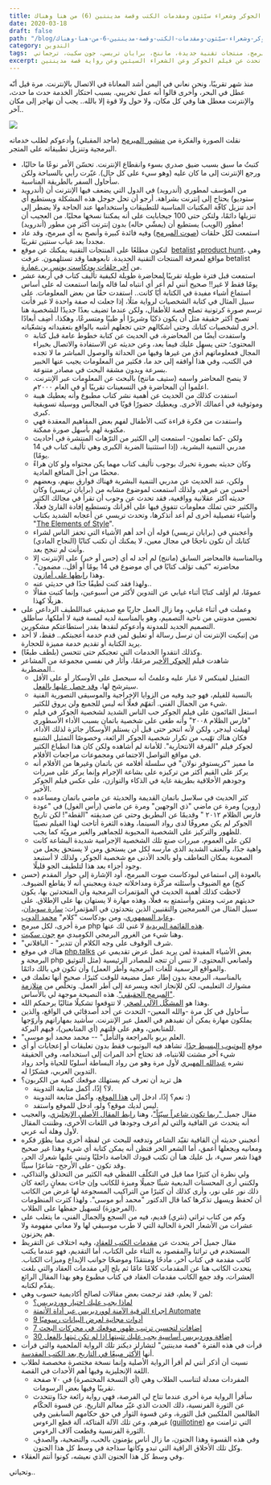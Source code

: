 ```yaml
---
title: من هنا وهناك (‎6) إنترنت مقطوع وهيا بنا نؤلف كتابًا في أسبوعين وفيلم الجوكر وشعراء سيّئون ومقدمات الكتب وقصة مدينتين
date: 2020-03-18
draft: false
path: "/blog/من-هنا-وهناك-‎6-إنترنت-مقطوع-وهيا-بنا-نؤلف-كتابًا-في-أسبوعين-وفيلم-الجوكر-وشعراء-سيّئون-ومقدمات-الكتب-وقصة-مدينتين"
category: التدوين
tags:  أندرويد، صوت المبرمج، منتجات تقنية جديدة، ماننج، برايان تريسي، جون سكيت، ترجماتي
excerpt: في العدد السادس من "من هنا وهناك" سأتحدث عن مأساة انقطاع الإنترنت في اليمن، ودعوة من مدرب لتأليف كتاب في 14 يومًا. سأتحدث عن فيلم الجوكر وعن الشعراء السيئين وعن رواية قصة مدينتين
---
```

منذ شهر تقريبًا، ونحن نعاني في اليمن أشد المعاناة في الاتصال بالإنترنت. مرة قيل أنّه عطل في البحر، وأخرى قالوا أنه عمل تخريبي. بسبب احتكار الخدمة حدث ما حدث، والإنترنت معطل هنا وفي كل مكان، ولا حول ولا قوة إلا بالله.. يجب أن نهاجر إلى مكان آخر.. 

![](https://i.suar.me/NBBoO/l)

نقلت الصورة والفكرة من [منشور المبرمج](https://www.facebook.com/photo.php?fbid=2746776462057632&set=a.499197883482179&type=3&theater) (ماجد المقبلي) وأدعوكم لطلب خدماته البرمجية وتنزيل تطبيقاته على المتجر.

-   كتبتُ ما سبق بسبب ضيق صدري بسوء وانقطاع الإنترنت. تحسّن الأمر نوعًا ما حاليًا، ورجع الإنترنت إلى ما كان عليه (وهو سيء على كل حال). غيّرت رأيي بالسباحة ولكن سأحاول السفر بالطريقة المناسبة.
-   من المؤسف لمطوري (أندرويد) في الدول التي يضعف فيها الإنترنت أن (أندرويد ستوديو) يحتاج إلى إنترنت بشراهة. أرجو أن تحل جوجل هذه المشكلة ويستطيع أي أحد تنزيل كافّة المكتبات المناسبة للتطبيقات واستخدامها عند الحاجة ولا يضطر إلى تنزيلها دائمًا، ولتكن حتى 100 جيجابايت على أنه يمكننا نسخها محليًا. من العجيب أن مطور (الويب) يستطيع أن (يمشّي حاله) بدون إنترنت أكثر من مطور (أندرويد)!
-   استمعت لكل حلقات ([صوت المبرمج](http://www.codervoice.com/podcast)) وفيه فائدة كبيرة وأنصح به أي مبرمج، وقد عاد مجددا بعد غياب سنتين تقريبًا.
-   لتكون مطلعًا على المنتجات التقنية يمكنك عن موقع  [betalist](https://betalist.com/) و[product hunt](https://www.producthunt.com/)، وهي مواقع لمعرفة المنتجات التقنية الجديدة. تابعوهما وقد تستلهمون. عرفت betalist من [آخر حلقات بودكاست يونس بن عمارة](https://youdo.blog/2020/02/08/ourspark/).
-   استمعت قبل فترة طويلة تقريبًا لمحاضرة طويلة لكيفية تأليف كتاب في أربعة عشر يومًا فقط لا غير!! صحيح أنني لم أُعر أي انتباه لما قاله وإنما استمعت له على أساس استماع أشياء مفيدة في الكتابة أيًا كانت.. استفدت حقًا من بعض المعلومات. على سبيل المثال في كتابة الشخصيات لرواية مثلًا، إذا جعلت له صفة واحدة لا غير فأنت ترسم صورة كرتونية تصلح قصة للأطفال، ولكن عندما تضيف بعدًا جديدًا للشخصية هنا تصبح أكثر حقيقة مثل أن يكون ذكيًا وشريرًا أو طيبًا ومتسرعًا، وهكذا، أضِف أبعادًا أخرى لشخصيات كتابك وحتى أشكالهم حتى تجعلهم أشبه بالواقع بتعقيداته وتشعّباته.
    -   واستفدت أيضًا من المحاضرة، في الحديث عن كتابة خطوط عامة قبل كتابة المحتوى؛ حتى يسهل عليك فيما بعد، وعن حديثه عن الاستفادة والاتصال بخبراء المجال فمعلوماتهم أدق من غيرها وفيها من الحداثة والوصول المباشر ما لا تجده في الكتب، وفي هذا أوافقه إلى حد ما، فكثير من المعلومات يجيب عنها الخبير بسرعة وبدون مشقة البحث في مصادر متنوعة.
    -   لا ينصح المحاضر واسمه (ستيف ماننج) بالبحث عن المعلومات عبر الإنترنت. اعلموا أن المحاضرة في التسعينات تقريبًا أو في العام ٢٠٠٠م.
    -   استفدت كذلك من الحديث عن أهمية نشر كتاب مطبوع وأنه يعطيك هيبة وموثوقية في أعمالك الأخرى. ويعطيك حضورًا قويًا في المجالس ووسيلة تسويقية كبرى.
    -   واستفدت من فكرة قراءة كتب الأطفال لفهم بعض المفاهيم المعقدة فهي مكتوبة لهم بأسهل صورة ممكنة.
    -   ولكن -كما تعلمون- استمعت إلى الكثير من الترّهات المنتشرة في أحاديث مدربي التنمية البشرية، (إذا استثنينا الضربة الكبرى وهي تأليف كتاب في 14 يومًا).
    -   وكان حديثه بصورة تخبرك بوجوب تأليف كتاب مهما يكن محتواه ولو كان هراءً محضًا من أجل المنافع المادية.
    -   ولكن، عند الحديث عن مدربي التنمية البشرية فهناك فوارق بينهم، وبعضهم أحسن من غيرهم، ولذلك استمعت لموضوع مشابه من (برايان تريسي) وكان حديثه أكثر عقلانية وواقعية، فقد تحدث عن وجوب أن تقرأ في مجالك الكثير والكثير حتى تملك معلومات تتفوق فيها على أقرانك وتستطيع إفادة القارئ فعلًا، وأشياء تفصيلية أخرى لم أعد أتذكرها، وتحدث تريسي عن أعجابه الشديد بكتاب "[The Elements of Style](https://en.wikipedia.org/wiki/The_Elements_of_Style)".
    -   وأعجبني في (برايان تريسي) قوله أن أحد أهم الأشياء التي تحفز الناس لشراء كتابك أن تكون ناجحًا في مجال معين، لا يمكنك أن تكتب كتابًا (النجاح المادي) وأنت لم تنجح بعد. 
    -   وبالمناسبة فالمحاضر السابق (ماننج) لم أجد له أي (حس أو خبر) على الإنترنت إلا محاضرته "كيف تؤلف كتابًا في أي موضوع في 14 يومًا أو أقل.. مضمون". وهذا [رابطها على أمازون](https://www.amazon.com/Write-Book-Anything-Days-Guaranteed/dp/0969261314).
    -   ولهذا فقد كنت لطيفًا جدًا في حديثي عنه..
    -   عمومًا، لم أؤلف كتابًا أثناء غيابي عن التدوين لأكثر من أسبوعين، وإنما كتبت مقالًا هزيلًا كهذا.
-   وعملت في أثناء غيابي، وما زال العمل جاريًا مع صديقي عبداللطيف الرداعي على تحسين مدونتي من ناحية التصميم، وهو بالمناسبة لديه لمسة فنية لا أملكها، سأطلق التصميم الجديد للمدونة وأدعوكم لنقدها بقدر استطاعتكم مشكورين.
-   من إتيكيت الإنترنت أن ترسل رسالة أو تعليق لمن قدم خدمة أعجبتكم.. فقط، لا أحد يريد الكتابة أو تقديم خدمة مميزة للحجارة.
-   وكذلك انتقدوا الخدمات التي تعجبكم حتى تتحسن (بلطف طبعًا).
-   شاهدت فيلم [الجوكر الأخير](https://www.imdb.com/title/tt7286456/?ref_=fn_al_tt_1) مرغمًا، وأثار في نفسي مجموعة من المشاعر المضطربة..
    -   التمثيل لفينكس لا غبار عليه وعلمتُ أنه سيحصل على الأوسكار أو على الأقل سيترشح لها، [وقد حصل عليها بالفعل](https://www.imdb.com/title/tt7286456/awards?ref_=tt_awd).
    -   بالنسبة للفيلم، فهو جيد وفيه من الزوايا الإخراجية والموسيقى التصورية الفنية شيء من الجمال الفني. أتفهّم فعلًا أنه ليس للجميع ولن يروق للكثير.
    -   استغل القائمون على فيلم الجوكر حب الناس الشديد لشخصية الجوكر في فيلم "فارس الظلام ٢٠٠٨" وأنه طغى على شخصية باتمان بسبب الأداء الأسطوري لهيلث ليدجر، ولكن لأنه انتحر حتى قبل أن يستلم الأوسكار جائزة لذلك الأداء، فكان هناك تهّيب من تكرار شخصية الجوكر الرائعة، وخصوصًا التمثيل الشنيع لجوكر فيلم "الفرقة الانتحارية". للأمانة لم أشاهده ولكن كان هذا انطباع الكثير في مواقع التواصل الاجتماعي ومجموعات مراجعات الأفلام.
    -   ما مميز "كريستوفر نولان" في سلسلة أفلامه عن باتمان وغيرها من الأفلام أنه يركز على القيم أكثر من تركيزه على بشاعة الإجرام وإنما يركز على مبررات وجودهم الأخلاقية بطريقة غاية في الذكاء والتوازن، على عكس فيلم الجوكر الأخير.
    -   كثر الحديث في سلاسل باتمان القديمة والحديثة عن ماضي باتمان ومساعده (روبن) ومرة عن ماضي "ذي الوجهين" ومرة عن ماضي (رأس الغول) في "عودة فارس الظلام ٢٠١٢ " وقديمًا عن البطريق وحتى عن صديقته "القطة"! لكن تاريخ الجوكر لم يكن معروفًا لدى رواد السينما، وهذه الثغرة أتاحت لهذا الفيلم نصيبًا للظهور والتركيز على الشخصية المحبوبة للجماهير والغير مرويّة كما يجب.
    -   لكن على العموم، مبررات صنع تلك الشخصية الإجرامية شديدة البشاعة كانت واهية جدًا، والعنف الشديد الذي مارسه لكل من يستحق ومن لا يستحق يجعل من الصعوبة بمكان التعاطف ولو بالحد الأدنى مع شخصية الجوكر، ولذلك لا أستبعد وجود أجزاء بعد هذا لتلطيف الجو قليلًا.
-   بالعودة إلى استماعي لبودكاست صوت المبرمج، أود الإشارة إلى حوار المقدم (حسن كنج) مع الضيوف وأسئلته مركّزة ومداخلاته جيدة ويعجبني أنه لا يقاطع الضيوف. لاحظت كذلك أهمية الحديث في المؤتمرات البرمجية وأن المتحدثين بها، يكون حديثهم مرتب ومتقن وأستمتع به فعلًا، وهذه مهارة لا يستهان بها على الإطلاق. على سبيل المثال من المبرمجين والتقنيين الذين يتحدثون في المؤتمرات: [سارة سويدان](http://www.codervoice.com/podcast/episode/18)، و[عابد السمهوري](http://www.codervoice.com/podcast/episode/22/%D8%A7%D9%84%D8%AD%D9%84%D9%82%D8%A9-%D9%A2%D9%A2:-%D8%B9%D8%A7%D8%A8%D8%AF-%D8%A7%D9%84%D8%B3%D9%85%D9%87%D9%88%D8%B1%D9%8A-%D9%88%D8%A7%D9%84%D9%87%D8%A7%D9%83%D8%B1-%D8%A7%D9%84%D8%A3%D8%AE%D9%84%D8%A7%D9%82%D9%8A)، ومن بودكاست "كلام" [محمد الدوب](https://soundcloud.com/thamood/63a).
-   مرة أخرى، لكل مبرمج php [هذه القائمة البريدية](http://www.phpweekly.com/) لا غنى لك عنها.
-   وهنا شيء من الغرور البرمجي الكوميدي مع [جون سكيت](https://www.freecodecamp.org/news/jon-skeet-the-chuck-norris-of-programming-ee5781c7e18a/).
-   "شرف الوقوف على وجه الكلام أن تتدبر" - الباقلاني.
-   هناك في موقع [php.talks](http://talks.php.net/) بعض الأشياء المفيدة لمن يريد عمل عرض تقديمي عن البرمجة و php ولصانعي المحتوى، لا تنس أن تتجه للمصادر الرئيسية (مثل التوثيق والمواقع الرسمية للّغات البرمجية وأطر العمل) وأن تكون في بالك دائمًا.
-   بالمناسبة، البرمجة بدون إطار عمل مضيعة للوقت كثيرًا، صحيح أنها تعلمك في مشوارك التعليمي، لكن للإنجاز اتجه وبسرعة إلى أطر العمل. وتخلّص من [متلازمة "المبرمج الحقيقي"](https://en.wikipedia.org/wiki/Real_Programmer_syndrome). هذه النصيحة موجهة لي بالأساس.
-   وهذا هو [المشكّل الآلي لصخر](https://tashkeel.alsharekh.org/). لا تتوقعوا تشكيلًا مثاليًا يرحمكم الله.
-   سأحاول في كل مرة -والله المعين- التحدث عن أحد أصدقائي في الواقع، والذين يملكون مهارة يمكن أن تفيدهم في العمل عبر الإنترنت. سأشيد بمهاراتهم وأروّجها للمتابعين، وهم على قلتهم (أي المتابعين)، فيهم البركة.
-   "العلم يربو بالمراجعة والتأمل" -- محمد محمد أبو موسى.
-   موقع [اليوتيوب البسيط جدًا](https://tube.qnzl.co/)، تشاهد فيه اليوتيوب فقط بدون تعليقات أو إعجابات أو أي شيء آخر مشتت للانتباه، قد تحتاج أحد المرات إلى استخدامه، وفي الحقيقة نشره [عبدالله المهيري](https://smallpages.blog/) لأول مرة وهو من رواد البساطة أسلوبًا للحياة وأحد رواد التدوين العربي، فشكرًا له.
-   هل تريد أن تعرف كم يستهلك موقعك كمية من الكربون؟
    -   لا؟ إذًا، أكمل متابعة التدوينة.
    -   نعم؟ إذًا، ادخل إلى [هذا الموقع](https://www.websitecarbon.com/)، وأكمل متابعة التدوينة :)
    -   ليس لديك موقع؟ ولو، ادخل للموقع واستفد.
-   مقال جميل[ "ربما تكون شاعراً سيّئاً"](http://alsabaah.iq/20180/)، وهنا [رابط المقال الأصلي الإنجليزي](https://medium.com/conscious-paradoxalism/youre-probably-a-bad-poet-e892d78856d9)، والعجيب أنه يتحدث عن القافية والتي لم أعرف وجودها في اللغات الأخرى، وظننت المقال لأول وهلة أنه عربي.
-   أعجبني حديثه أن القافية تقيّد الشاعر وتدفعه للبحث عن لفظة أخرى مما يطوّر فكره ومعانيه ويجعلها أعمق، أما الشعر الحر فتظن أنه يمكن كتابة أي شيء وهذا غير صحيح فهذا شعر سيء، بل عليك هنا أن تكتب قيودك الخاصة داخليًا وتبني عليها شعرك الحر، وقد تكون -على الأرجح- شاعرًا سيئًا.
-   ولي نظرة أن كثيرًا مما قيل في التكلّف اللفظي فيه الكثير من التحذلق والتذاكي، ولكنني أرى المحسنات البديعية شيئًا جميلًا وميزة للكاتب وإن جاءت بمعانٍ رائعة كان ذلك نور على نور، وأرى كذلك أن كثيرًا من التراكيب المسجوعة لها غرض من الكاتب أن تُحفظ ويسهل تذكرها كما قال الدكتور "محمد أبو موسى". ولهذا كثرت المنظومات (المرجوزة) لتسهيل حفظها على الطلاب.
-   وكم من كتاب تراثي (نثري) قديم، فيه من السجع والجمال الفني، ما يتغلب على عشرات من الأشعار الحرة الحالية التي لا طرب موسيقي لها ولا معاني مفهومة ولا هم يحزنون.
-   مقال جميل آخر يتحدث عن [مقدمات الكتب للعقاد](https://atharah.com/foreword-literature)، وفيه اختلاف عن التقريظ المستخدم في تراثنا والمقصود به الثناء على الكتاب، أما التقديم، فهو عندما يكتب كاتب مقدمة في كتاب آخر، مادحًا ومنتقدًا وموضحًا جوانب الإبداع وميزات الكتاب. يتحدث الكاتب هنا عن المقدمات كلامًا عامًا ثم يلج إلى مقدمات العقاد والتي بلغت العشرات، وقد جمع الكاتب مقدمات العقاد في كتاب مطبوع وهو بهذا المقال الرائع يقدّم لكتابه.
-   لمن لا يعلم، فقد ترجمت بعض مقالات لصالح أكاديمية حسوب وهي: 
    -   [لماذا يجب عليك اختيار ووردبريس؟](https://academy.hsoub.com/apps/web/wordpress/%D9%84%D9%85%D8%A7%D8%B0%D8%A7-%D9%8A%D8%AC%D8%A8-%D8%B9%D9%84%D9%8A%D9%83-%D8%A7%D8%AE%D8%AA%D9%8A%D8%A7%D8%B1-%D9%88%D9%88%D8%B1%D8%AF%D8%A8%D8%B1%D9%8A%D8%B3%D8%9F-r356/)
    -   [إجراء الترقية الآمنة لووردبريس عبر أداة الأتمتة Automate](https://academy.hsoub.com/apps/web/wordpress/%D8%A5%D8%AC%D8%B1%D8%A7%D8%A1-%D8%A7%D9%84%D8%AA%D8%B1%D9%82%D9%8A%D8%A9-%D8%A7%D9%84%D8%A2%D9%85%D9%86%D8%A9-%D9%84%D9%88%D9%88%D8%B1%D8%AF%D8%A8%D8%B1%D9%8A%D8%B3-%D8%B9%D8%A8%D8%B1-%D8%A3%D8%AF%D8%A7%D8%A9-%D8%A7%D9%84%D8%A3%D8%AA%D9%85%D8%AA%D8%A9-automate-r355/)
    -   [9 أدوات مجانية لعرض البيانات رسوميًا](https://academy.hsoub.com/apps/web/9-%D8%A3%D8%AF%D9%88%D8%A7%D8%AA-%D9%85%D8%AC%D8%A7%D9%86%D9%8A%D8%A9-%D9%84%D8%B9%D8%B1%D8%B6-%D8%A7%D9%84%D8%A8%D9%8A%D8%A7%D9%86%D8%A7%D8%AA-%D8%B1%D8%B3%D9%88%D9%85%D9%8A%D9%8B%D8%A7-r353/)
    -   [7 إضافات لتحسين ترتيب ظهور موقعك في محركات البحث](https://academy.hsoub.com/marketing/search-engine-optimisation/7-%D8%A5%D8%B6%D8%A7%D9%81%D8%A7%D8%AA-%D9%84%D8%AA%D8%AD%D8%B3%D9%8A%D9%86-%D8%AA%D8%B1%D8%AA%D9%8A%D8%A8-%D8%B8%D9%87%D9%88%D8%B1-%D9%85%D9%88%D9%82%D8%B9%D9%83-%D9%81%D9%8A-%D9%85%D8%AD%D8%B1%D9%83%D8%A7%D8%AA-%D8%A7%D9%84%D8%A8%D8%AD%D8%AB-r391/)
    -   [30 إضافة ووردبريس أساسية يجب عليك تثبيتها إذا لم تكن ثبتها بالفعل](https://academy.hsoub.com/apps/web/wordpress/30-%D8%A5%D8%B6%D8%A7%D9%81%D8%A9-%D9%88%D9%88%D8%B1%D8%AF%D8%A8%D8%B1%D9%8A%D8%B3-%D8%A3%D8%B3%D8%A7%D8%B3%D9%8A%D8%A9-%D9%8A%D8%AC%D8%A8-%D8%B9%D9%84%D9%8A%D9%83-%D8%AA%D8%AB%D8%A8%D9%8A%D8%AA%D9%87%D8%A7-%D8%A5%D8%B0%D8%A7-%D9%84%D9%85-%D8%AA%D9%83%D9%86-%D8%AB%D8%A8%D8%AA%D9%87%D8%A7-%D8%A8%D8%A7%D9%84%D9%81%D8%B9%D9%84-r354/)
-   قرأت في هذه الفترة "قصة مدينتين" لتشارلز ديكنز تلك الرواية الملحمية والتي قرأت أنها [الأكثر مبيعًا في التاريخ بعد الكتب المقدسة](https://www.arageek.com/tech/geforce-rtx-2060).
-   نسيت أن أذكر أنني لم أقرأ الرواية الأصلية وإنما نسخة مختصرة مخصصة لطلاب اللغة الإنجليزية وفيها أهم الأحداث في القصة.
    -   المفردات معدلة لتناسب الطلاب وهي (أي النسخة المختصرة) في ٧٠ صفحة تقريبًا وفيها بعض الرسومات. 
    -   سأقرأ الرواية مرة أخرى عندما تتاح لي الفرصة، فهي رواية رائعة جدًا وتتحدث عن الثورة الفرنسية، ذلك الحدث الذي غيّر معالم التاريخ. عن قسوة الحكّام الظالمين الملكيين قبل الثورة، وعن قسوة الثوار في حق حكامهم السابقين وفي غيرهم، وعن تلك الآلة الفتاكة، آلة قطع الرءوس ([guillotine](http://www.apple.com/)) التي تزامنت مع الثورة الفرنسية وقطعت آلاف الرءوس.
    -   وفي هذه القسوة وهذا الجنون، ما زال أناس يؤمنون بالحب، والتضحية، والصدق، وكل تلك الأخلاق الراقية التي تبدو وكأنها سذاجة في وسط كل هذا الجنون.
-   وفي وسط كل هذا الجنون الذي نعيشه، كونوا أنتم العقلاء.

وتحياتي..